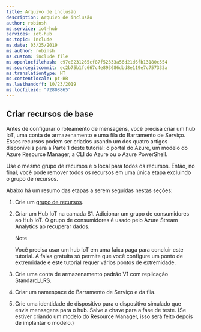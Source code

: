 ```yaml
---
title: Arquivo de inclusão
description: Arquivo de inclusão
author: robinsh
ms.service: iot-hub
services: iot-hub
ms.topic: include
ms.date: 03/25/2019
ms.author: robinsh
ms.custom: include file
ms.openlocfilehash: c97c8231265cf87f52333a56d21d6fb13180c554
ms.sourcegitcommit: ec2b75b1fc667c4e893686dbd8e119e7c757333a
ms.translationtype: HT
ms.contentlocale: pt-BR
ms.lasthandoff: 10/23/2019
ms.locfileid: "72808865"
---
```

## <a name="create-base-resources"></a>Criar recursos de base

Antes de configurar o roteamento de mensagens, você precisa criar um hub IoT, uma conta de armazenamento e uma fila do Barramento de Serviço. Esses recursos podem ser criados usando um dos quatro artigos disponíveis para a Parte 1 deste tutorial: o portal do Azure, um modelo do Azure Resource Manager, a CLI do Azure ou o Azure PowerShell.

Use o mesmo grupo de recursos e o local para todos os recursos. Então, no final, você pode remover todos os recursos em uma única etapa excluindo o grupo de recursos.

Abaixo há um resumo das etapas a serem seguidas nestas seções: 

1. Crie um [grupo de recursos](../articles/azure-resource-manager/resource-group-overview.md).

2. Criar um Hub IoT na camada S1. Adicionar um grupo de consumidores ao Hub IoT. O grupo de consumidores é usado pelo Azure Stream Analytics ao recuperar dados.

   > [!NOTE]
   > Você precisa usar um hub IoT em uma faixa paga para concluir este tutorial. A faixa gratuita só permite que você configure um ponto de extremidade e este tutorial requer vários pontos de extremidade.
   > 

3. Crie uma conta de armazenamento padrão V1 com replicação Standard_LRS.

4. Criar um namespace do Barramento de Serviço e da fila.

5. Crie uma identidade de dispositivo para o dispositivo simulado que envia mensagens para o hub. Salve a chave para a fase de teste. (Se estiver criando um modelo do Resource Manager, isso será feito depois de implantar o modelo.)